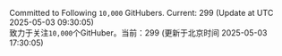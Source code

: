 Committed to Following `10,000` GitHubers. Current: <!-- FOLLOWING_COUNT -->299<!-- FOLLOWING_COUNT --> (Update at UTC <!-- LAST_UPDATED -->2025-05-03 09:30:05<!-- LAST_UPDATED -->)<br>
致力于关注`10,000`个GitHuber。当前：<!-- FOLLOWING_COUNT -->299<!-- FOLLOWING_COUNT --> (更新于北京时间 <!-- LAST_UPDATED_CST -->2025-05-03 17:30:05<!-- LAST_UPDATED_CST -->)
